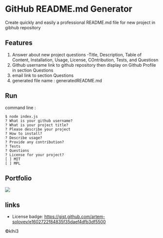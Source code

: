 # GitHub README.md Generator
   
Create quickly and easily a professional README.md file for new project in gibhub repository

## Features

1. Answer about new project questions
-Title, Description, Table of Content, Installation, Usage, License, COntribution, Tests, and Questiosn 
2. Github username link to github repository then display on Github Profile in section Questions
3. email link to section Questions
4. generated file name : generatedREADME.md
    
## Run

command line : 

```
$ node index.js
? What is your github username? 
? What is your project title? 
? Please describe your project 
? How to install? 
? Describe usage? 
? Provide any contribution? 
? Tests 
? Questions 
? License for your project? 
[ ] MIT
[ ] MPL

```
  
## Portfolio

![](./images/page.gif)



## links
* License badge: https://gist.github.com/artem-solovev/e1602722f84835f35daef4dfb3df5500

  
   

:copyright:klhi3
